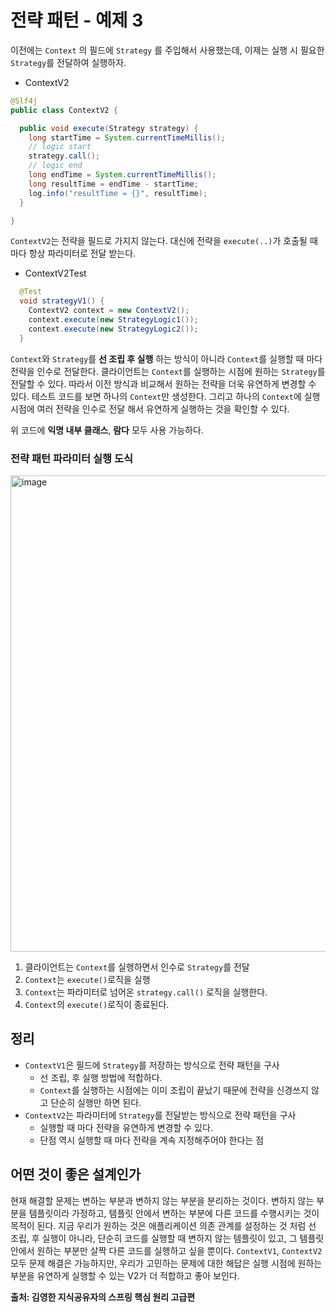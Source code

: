 # 전략 패턴 - 예제 3
이전에는 `Context` 의 필드에 `Strategy` 를 주입해서 사용했는데, 이제는 실행 시 필요한 `Strategy`를 전달하여 실행하자.

- ContextV2

~~~java
@Slf4j
public class ContextV2 {

  public void execute(Strategy strategy) {
    long startTime = System.currentTimeMillis();
    // logic start
    strategy.call();
    // logic end
    long endTime = System.currentTimeMillis();
    long resultTime = endTime - startTime;
    log.info("resultTime = {}", resultTime);
  }

}
~~~
`ContextV2`는 전략을 필드로 가지지 않는다. 대신에 전략을 `execute(..)`가 호출될 때 마다 항상 파라미터로 전달 받는다.

- ContextV2Test

~~~java
  @Test
  void strategyV1() {
    ContextV2 context = new ContextV2();
    context.execute(new StrategyLogic1());
    context.execute(new StrategyLogic2());
  }
~~~

`Context`와 `Strategy`를 __선 조립 후 실행__ 하는 방식이 아니라 `Context`를 실행할 때 마다 전략을 인수로 전달한다.
클라이언트는 `Context`를 실행하는 시점에 원하는 `Strategy`를 전달할 수 있다.
따라서 이전 방식과 비교해서 원하는 전략을 더욱 유연하게 변경할 수 있다.
테스트 코드를 보면 하나의 `Context`만 생성한다. 그리고 하나의 `Context`에 실행 시점에 여러 전략을 인수로 전달 해서 유연하게 실행하는 것을 확인할 수 있다.

위 코드에 __익명 내부 클래스__, __람다__ 모두 사용 가능하다.

### 전략 패턴 파라미터 실행 도식
<img width="762" alt="image" src="https://github.com/rhqudco/Spring-advance/assets/55828130/916d76de-c6a4-40d5-bce6-a754b08e090f">

1. 클라이언트는 `Context`를 실행하면서 인수로 `Strategy`를 전달
2. `Context`는 `execute()`로직을 실행
3. `Context`는 파라미터로 넘어온 `strategy.call()` 로직을 실행한다.
4. `Context`의 `execute()`로직이 종료된다.

## 정리
- `ContextV1`은 필드에 `Strategy`를 저장하는 방식으로 전략 패턴을 구사
    - 선 조립, 후 실행 방법에 적합하다.
    - `Context`를 실행하는 시점에는 이미 조립이 끝났기 때문에 전략을 신경쓰지 않고 단순히 실행만 하면 된다.
- `ContextV2`는 파라미터에 `Strategy`를 전달받는 방식으로 전략 패턴을 구사
    - 실행할 때 마다 전략을 유연하게 변경할 수 있다.
    - 단점 역시 실행할 때 마다 전략을 계속 지정해주어야 한다는 점

## 어떤 것이 좋은 설계인가
현재 해결할 문제는 변하는 부분과 변하지 않는 부분을 분리하는 것이다.
변하지 않는 부분을 템플릿이라 가정하고, 템플릿 안에서 변하는 부분에 다른 코드를 수행시키는 것이 목적이 된다.
지금 우리가 원하는 것은 애플리케이션 의존 관계를 설정하는 것 처럼 선 조립, 후 실행이 아니라, 단순히 코드를 실행할 때 변하지 않는 템플릿이 있고, 그 템플릿 안에서 원하는 부분만 살짝 다른 코드를 실행하고 싶을 뿐이다.
`ContextV1`, `ContextV2` 모두 문제 해결은 가능하지만, 우리가 고민하는 문제에 대한 해답은 실행 시점에 원하는 부분을 유연하게 실행할 수 있는 V2가 더 적합하고 좋아 보인다.

__출처: 김영한 지식공유자의 스프링 핵심 원리 고급편__